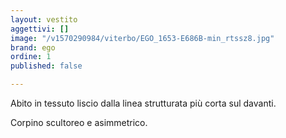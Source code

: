 ```yaml
---
layout: vestito
aggettivi: []
image: "/v1570290984/viterbo/EGO_1653-E686B-min_rtssz8.jpg"
brand: ego
ordine: 1
published: false

---
```

Abito in tessuto liscio dalla linea strutturata più corta sul davanti.

Corpino scultoreo e asimmetrico.